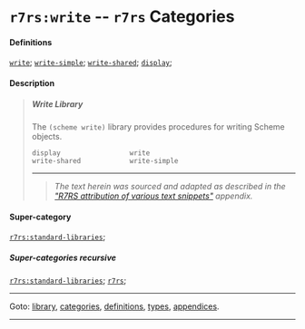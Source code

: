

<a id='category__r7rs__r7rs_3a_write'></a>

# `r7rs:write` -- `r7rs` Categories


#### Definitions

[`write`](../../r7rs/definitions/write.md#definition__r7rs__write);
[`write-simple`](../../r7rs/definitions/write-simple.md#definition__r7rs__write-simple);
[`write-shared`](../../r7rs/definitions/write-shared.md#definition__r7rs__write-shared);
[`display`](../../r7rs/definitions/display.md#definition__r7rs__display);


#### Description

> ##### Write Library
> 
> The `(scheme write)` library provides procedures for writing
> Scheme objects.
> 
> ````
> display                 write
> write-shared            write-simple
> ````
> 
> 
> ----
> > *The text herein was sourced and adapted as described in the ["R7RS attribution of various text snippets"](../../r7rs/appendices/attribution.md#appendix__r7rs__attribution) appendix.*


#### Super-category

[`r7rs:standard-libraries`](../../r7rs/categories/r7rs_3a_standard-libraries.md#category__r7rs__r7rs_3a_standard-libraries);


##### Super-categories recursive

[`r7rs:standard-libraries`](../../r7rs/categories/r7rs_3a_standard-libraries.md#category__r7rs__r7rs_3a_standard-libraries);
[`r7rs`](../../r7rs/categories/r7rs.md#category__r7rs__r7rs);

----

Goto: [library](../../r7rs/_index.md#library__r7rs), [categories](../../r7rs/categories/_index.md#toc__r7rs__categories), [definitions](../../r7rs/definitions/_index.md#toc__r7rs__definitions), [types](../../r7rs/types/_index.md#toc__r7rs__types), [appendices](../../r7rs/appendices/_index.md#toc__r7rs__appendices).

----

